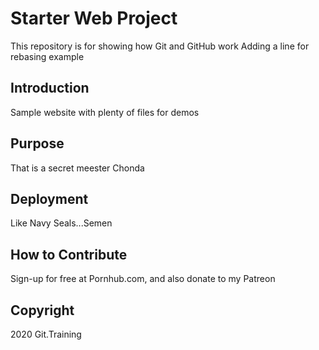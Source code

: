 # Starter Web Project 

This repository is for showing how Git and GitHub work
Adding a line for rebasing example

## Introduction

Sample website with plenty of files for demos

## Purpose 

That is a secret meester Chonda 

## Deployment 

Like Navy Seals...Semen

## How to Contribute 

Sign-up for free at Pornhub.com, and also donate to my Patreon

## Copyright 

2020 Git.Training